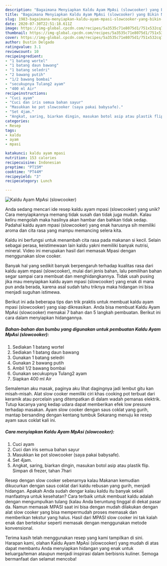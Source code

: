 ```yaml
---
description: "Bagaimana Menyiapkan Kaldu Ayam MpAsi (slowcooker) yang Bikin Ngiler"
title: "Bagaimana Menyiapkan Kaldu Ayam MpAsi (slowcooker) yang Bikin Ngiler"
slug: 1983-bagaimana-menyiapkan-kaldu-ayam-mpasi-slowcooker-yang-bikin-ngiler
date: 2020-07-30T22:51:18.611Z
image: https://img-global.cpcdn.com/recipes/5a3535c71e8075d1/751x532cq70/kaldu-ayam-mpasi-slowcooker-foto-resep-utama.jpg
thumbnail: https://img-global.cpcdn.com/recipes/5a3535c71e8075d1/751x532cq70/kaldu-ayam-mpasi-slowcooker-foto-resep-utama.jpg
cover: https://img-global.cpcdn.com/recipes/5a3535c71e8075d1/751x532cq70/kaldu-ayam-mpasi-slowcooker-foto-resep-utama.jpg
author: Dustin Delgado
ratingvalue: 3.1
reviewcount: 10
recipeingredient:
- "1 batang wortel"
- "1 batang daun bawang"
- "1 batang seledri"
- "2 bawang putih"
- "1/2 bawang bombai"
- "secukupnya Tulang2 ayam"
- "400 ml Air"
recipeinstructions:
- "Cuci ayam"
- "Cuci dan iris semua bahan sayur"
- "Masukkan ke pot slowcooker (saya pakai babysafe)."
- "Set 4jam."
- "Angkat, saring, biarkan dingin, masukan botol asip atau plastik flip. Simpan di frezer, tahan 7hari"
categories:
- Resep
tags:
- kaldu
- ayam
- mpasi

katakunci: kaldu ayam mpasi 
nutrition: 153 calories
recipecuisine: Indonesian
preptime: "PT15M"
cooktime: "PT44M"
recipeyield: "3"
recipecategory: Lunch

---
```



![Kaldu Ayam MpAsi (slowcooker)](https://img-global.cpcdn.com/recipes/5a3535c71e8075d1/751x532cq70/kaldu-ayam-mpasi-slowcooker-foto-resep-utama.jpg)

Anda sedang mencari ide resep kaldu ayam mpasi (slowcooker) yang unik? Cara menyiapkannya memang tidak susah dan tidak juga mudah. Kalau keliru mengolah maka hasilnya akan hambar dan bahkan tidak sedap. Padahal kaldu ayam mpasi (slowcooker) yang enak harusnya sih memiliki aroma dan cita rasa yang mampu memancing selera kita.

Kaldu ini berfungsi untuk menambah cita rasa pada makanan si kecil. Selain sebagai perasa, keistimewaan lain kaldu yakni memiliki banyak nutrisi, mineral. Video ini merupakan hasil dari memasak Mpasi dengan menggunakan slow cooker.

Banyak hal yang sedikit banyak berpengaruh terhadap kualitas rasa dari kaldu ayam mpasi (slowcooker), mulai dari jenis bahan, lalu pemilihan bahan segar sampai cara membuat dan menghidangkannya. Tidak usah pusing jika mau menyiapkan kaldu ayam mpasi (slowcooker) yang enak di mana pun anda berada, karena asal sudah tahu triknya maka hidangan ini bisa menjadi suguhan istimewa.


Berikut ini ada beberapa tips dan trik praktis untuk membuat kaldu ayam mpasi (slowcooker) yang siap dikreasikan. Anda bisa membuat Kaldu Ayam MpAsi (slowcooker) memakai 7 bahan dan 5 langkah pembuatan. Berikut ini cara dalam menyiapkan hidangannya.

<!--inarticleads1-->

##### Bahan-bahan dan bumbu yang digunakan untuk pembuatan Kaldu Ayam MpAsi (slowcooker):

1. Sediakan 1 batang wortel
1. Sediakan 1 batang daun bawang
1. Gunakan 1 batang seledri
1. Gunakan 2 bawang putih
1. Ambil 1/2 bawang bombai
1. Gunakan secukupnya Tulang2 ayam
1. Siapkan 400 ml Air


Semaleman aku masak, paginya aku lihat dagingnya jadi lembut gitu kan misah-misah. Alat slow cooker memiliki ciri khas cooking pot terbuat dari keramik atau porcelain yang ditempatkan di dalam wadah pemanas elektrik. Tutup kacanya yang kedap udara dapat memberikan efek low pressure terhadap masakan. Ayam slow cooker dengan saus coklat yang gurih, mantap bersanding dengan kentang tumbuk Sekarang menuju ke resep ayam saus coklat kali ini. 

<!--inarticleads2-->

##### Cara menyiapkan Kaldu Ayam MpAsi (slowcooker):

1. Cuci ayam
1. Cuci dan iris semua bahan sayur
1. Masukkan ke pot slowcooker (saya pakai babysafe).
1. Set 4jam.
1. Angkat, saring, biarkan dingin, masukan botol asip atau plastik flip. Simpan di frezer, tahan 7hari


Resep dengan slow cooker sebenarnya kalau Makanan kemudian dikucurkan dengan saus coklat dari kaldu rebusan yang gurih, menjadi hidangan. Apakah Anda sudah dengar kalau kaldu itu banyak sekali manfaatnya untuk kesehatan? Cara terbaik untuk membuat kaldu adalah dengan mengumpulkan tulang (kalau Anda beruntung tinggal di dekat pasar da. Namun memasak MPASI saat ini bisa dengan mudah dilakukan dengan alat slow cooker yang bisa mempermudah proses memasak dan memberikan tekstur yang halus. Hasil dari MPASI slow cooker ini tak kalah enak dan bertekstur seperti memasak dengan menggunakan metode konvensional. 

Terima kasih telah menggunakan resep yang kami tampilkan di sini. Harapan kami, olahan Kaldu Ayam MpAsi (slowcooker) yang mudah di atas dapat membantu Anda menyiapkan hidangan yang enak untuk keluarga/teman ataupun menjadi inspirasi dalam berbisnis kuliner. Semoga bermanfaat dan selamat mencoba!
